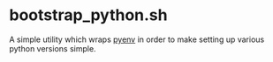 # bootstrap_python.sh

A simple utility which wraps [pyenv](https://github.com/yyuu/pyenv) in order
to make setting up various python versions simple.
